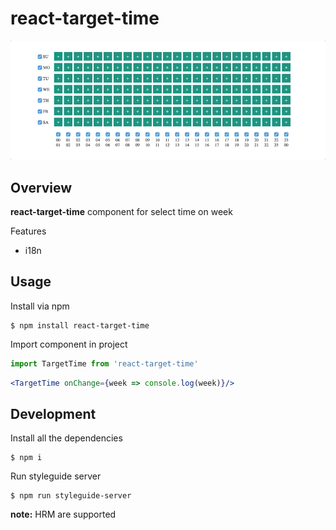 # react-target-time

![react-target-time](demo.gif)
## Overview
**react-target-time** component for select time on week

Features
 - i18n
 
 ## Usage
 Install via npm
 ```shell
 $ npm install react-target-time
 ```
 
 Import component in project
 
 ```jsx
 import TargetTime from 'react-target-time'
 ```
 
 ```jsx
 <TargetTime onChange={week => console.log(week)}/>
 ```
 
 ## Development
 
 Install all the dependencies
 
 ```shell
 $ npm i
 ```
 
 Run styleguide server
 
 ```shell
 $ npm run styleguide-server
 ```
 
 **note:** HRM are supported